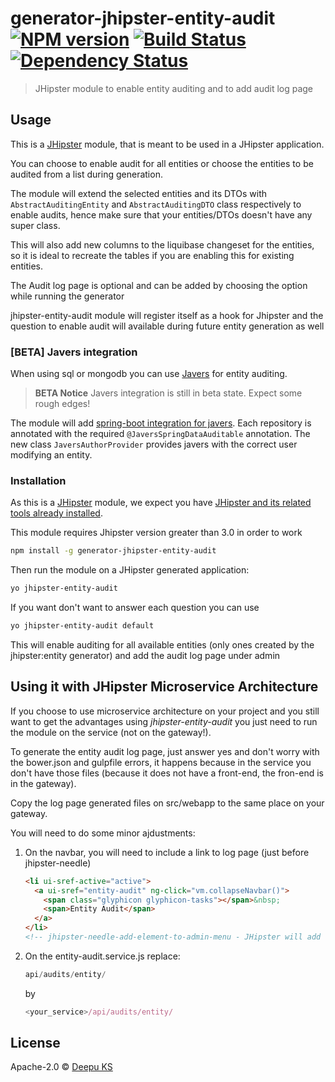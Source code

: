 # generator-jhipster-entity-audit [![NPM version][npm-image]][npm-url] [![Build Status][github-actions-image]][github-actions-url] [![Dependency Status][daviddm-image]][daviddm-url]
> JHipster module to enable entity auditing and to add audit log page

## Usage

This is a [JHipster](http://jhipster.github.io/) module, that is meant to be used in a JHipster application.

You can choose to enable audit for all entities or choose the entities to be audited from a list during generation.

The module will extend the selected entities and its DTOs with `AbstractAuditingEntity` and `AbstractAuditingDTO` class respectively to enable audits, hence make sure that your entities/DTOs doesn't have any super class.

This will also add new columns to the liquibase changeset for the entities, so it is ideal to recreate the tables if you are enabling this for existing entities.

The Audit log page is optional and can be added by choosing the option while running the generator

jhipster-entity-audit module will register itself as a hook for Jhipster and the question to enable audit will available during future entity generation as well

### [BETA] Javers integration

When using sql or mongodb you can use [Javers](http://javers.org/) for entity auditing.

> **BETA Notice** Javers integration is still in beta state. Expect some rough edges!

The module will add [spring-boot integration for javers](http://javers.org/documentation/spring-boot-integration/). Each repository is annotated with the required ``@JaversSpringDataAuditable`` annotation. The new class ``JaversAuthorProvider`` provides javers with the correct user modifying an entity.

### Installation

As this is a [JHipster](http://jhipster.github.io/) module, we expect you have [JHipster and its related tools already installed](http://jhipster.github.io/installation.html).

This module requires Jhipster version greater than 3.0 in order to work

```bash
npm install -g generator-jhipster-entity-audit
```

Then run the module on a JHipster generated application:

```bash
yo jhipster-entity-audit
```

If you want don't want to answer each question you can use

```bash
yo jhipster-entity-audit default
```
This will enable auditing for all available entities (only ones created by the jhipster:entity generator) and add the audit log page under admin

## Using it with JHipster Microservice Architecture

If you choose to use microservice architecture on your project and you still want to get the advantages using _jhipster-entity-audit_ you just need to run the module on the service (not on the gateway!).

To generate the entity audit log page, just answer yes and don't worry with the bower.json and gulpfile errors, it happens because in the service you don't have those files (because it does not have a front-end, the fron-end is in the gateway).

Copy the log page generated files on src/webapp to the same place on your gateway.

You will need to do some minor ajdustments:

1. On the navbar, you will need to include a link to log page (just before jhipster-needle)

    ```html
    <li ui-sref-active="active">
      <a ui-sref="entity-audit" ng-click="vm.collapseNavbar()">
        <span class="glyphicon glyphicon-tasks"></span>&nbsp;
        <span>Entity Audit</span>
      </a>
    </li>
    <!-- jhipster-needle-add-element-to-admin-menu - JHipster will add entities to the admin menu here -->
    ```

2. On the entity-audit.service.js replace:

    ```js
    api/audits/entity/
    ```

    by

    ```js
    <your_service>/api/audits/entity/
    ```

## License

Apache-2.0 © [Deepu KS](http://deepu105.github.io/)

[npm-image]: https://badge.fury.io/js/generator-jhipster-entity-audit.svg
[npm-url]: https://npmjs.org/package/generator-jhipster-entity-audit
[github-actions-image]: https://github.com/hipster-labs/generator-jhipster-entity-audit/workflows/Build/badge.svg
[github-actions-url]: https://github.com/hipster-labs/generator-jhipster-entity-audit/actions
[daviddm-image]: https://david-dm.org/hipster-labs/generator-jhipster-entity-audit.svg?theme=shields.io
[daviddm-url]: https://david-dm.org/hipster-labs/generator-jhipster-entity-audit
